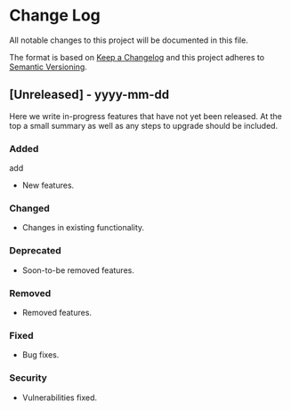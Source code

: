 # Change Log

All notable changes to this project will be documented in this file.

The format is based on [Keep a Changelog](http://keepachangelog.com/)
and this project adheres to [Semantic Versioning](http://semver.org/).

## [Unreleased] - yyyy-mm-dd

Here we write in-progress features that have not yet been released. At the top a small summary as well as any steps to upgrade should be included.

### Added

add

- New features.

### Changed

- Changes in existing functionality.

### Deprecated

- Soon-to-be removed features.

### Removed

- Removed features.

### Fixed

- Bug fixes.

### Security

- Vulnerabilities fixed.
